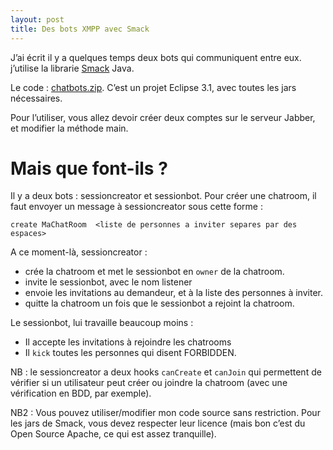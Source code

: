 ```yaml
---
layout: post
title: Des bots XMPP avec Smack
---
```

<p>J&#8217;ai &eacute;crit il y a quelques temps deux bots qui communiquent entre eux. j&#8217;utilise la librarie <a href="http://www.igniterealtime.org/projects/smack/index.jsp">Smack</a> Java.</p>

<p>Le code : <a href="/assets/2007/7/26/chatbots.zip">chatbots.zip</a>. C&#8217;est un projet Eclipse 3.1, avec toutes les jars n&eacute;cessaires.</p>

<p>Pour l&#8217;utiliser, vous allez devoir cr&eacute;er deux comptes sur le serveur Jabber, et modifier la m&eacute;thode main.</p>

<h1>Mais que font-ils ?</h1>

<p>Il y a deux bots : sessioncreator et sessionbot.
Pour cr&eacute;er une chatroom, il faut envoyer un message &agrave; sessioncreator sous cette forme :</p>

<p><code>create MaChatRoom  &lt;liste de personnes a inviter separes par des espaces&gt;</code></p>

<p>A ce moment-l&agrave;, sessioncreator :</p>

<ul>
<li>cr&eacute;e la chatroom et met le sessionbot en <code>owner</code> de la chatroom.</li>
<li>invite le sessionbot, avec le nom listener</li>
<li>envoie les invitations au demandeur, et &agrave; la liste des personnes &agrave; inviter.</li>
<li>quitte la chatroom un fois que le sessionbot a rejoint la chatroom.</li>
</ul>

<p>Le sessionbot, lui travaille beaucoup moins :</p>

<ul>
<li>Il accepte les invitations &agrave; rejoindre les chatrooms</li>
<li>Il <code>kick</code> toutes les personnes qui disent FORBIDDEN.</li>
</ul>

<p>NB : le sessioncreator a deux hooks <code>canCreate</code> et <code>canJoin</code> qui permettent de v&eacute;rifier si un utilisateur peut cr&eacute;er ou joindre la chatroom (avec une v&eacute;rification en BDD, par exemple).</p>

<p>NB2 : Vous pouvez utiliser/modifier mon code source sans restriction. Pour les jars de Smack, vous devez respecter leur licence (mais bon c&#8217;est du Open Source Apache, ce qui est assez tranquille).</p>      
